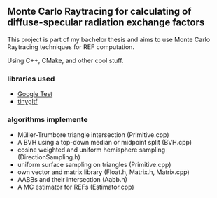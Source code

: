## Monte Carlo Raytracing for calculating of diffuse-specular radiation exchange factors 

This project is part of my bachelor thesis and aims to use Monte Carlo Raytracing techniques for REF computation.

Using C++, CMake, and other cool stuff.

### libraries used
- [Google Test](https://github.com/google/googletest)
- [tinygltf](https://github.com/syoyo/tinygltf)


### algorithms implemente
- Müller-Trumbore triangle intersection (Primitive.cpp)
- A BVH using a top-down median or midpoint split (BVH.cpp)
- cosine weighted and uniform hemisphere sampling (DirectionSampling.h)
- uniform surface sampling on triangles (Primitive.cpp)
- own vector and matrix library (Float.h, Matrix.h, Matrix.cpp)
- AABBs and their intersection (Aabb.h)
- A MC estimator for REFs (Estimator.cpp)
